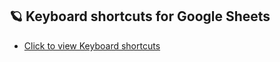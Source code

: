 ## 🪐 Keyboard shortcuts for Google Sheets
- [Click to view Keyboard shortcuts](https://support.google.com/docs/answer/181110#zippy=%2Cpc-shortcuts)
